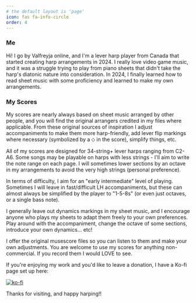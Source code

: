 ```yaml
---
# the default layout is 'page'
icon: fas fa-info-circle
order: 4
---
```


<h3><i class="fa-solid fa-face-smile"></i> Me</h3>

Hi! I go by Valfreyja online, and I'm a lever harp player from Canada that started creating harp arrangements in 2024. I really love video game music, and it was a struggle trying to play from piano sheets that didn't take the harp's diatonic nature into consideration. In 2024, I finally learned how to read sheet music with some proficiency and learned to make my own arrangements.

<h3><i class="fa-solid fa-music"></i> My Scores</h3>

My scores are nearly always based on sheet music arranged by other people, and you will find the original arrangers credited in my files where applicable. From these original sources of inspiration I adjust accompaniments to make them more harp-friendly, add lever flip markings where necessary (symbolized by a ⬦ in the score), simplify things, etc.

All of my scores are designed for 34-string+ lever harps ranging from C2-A6. Some songs may be playable on harps with less strings - I'll aim to write the note range on each page. I will sometimes lower sections by an octave in my arrangements to avoid the very high strings (personal preference). 

In terms of difficulty, I aim for an "early intermediate" level of playing. Sometimes I will leave in fast/difficult LH accompaniments, but these can almost always be simplified by the player to "1-5-8s" (or even just octaves, or a single bass note).

I generally leave out dynamics markings in my sheet music, and I encourage anyone who plays my sheets to adapt them freely to your own preferences. Play around with the accompaniment, change the octave of some sections, introduce your own dynamics... etc!

I offer the original musescore files so you can listen to them and make your own adjustments. You are welcome to use my scores for anything non-commercial. If you record them I would LOVE to see. 

If you're enjoying my work and you'd like to leave a donation, I have a Ko-fi page set up here:

[![ko-fi](https://ko-fi.com/img/githubbutton_sm.svg)](https://ko-fi.com/T6T11J6MO)

Thanks for visiting, and happy harping!!